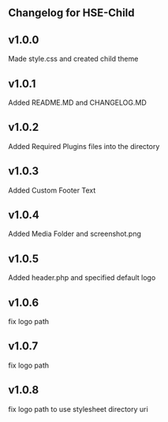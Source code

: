 Changelog for HSE-Child
-----------------------

v1.0.0
-----------------------
Made style.css and created child theme


v1.0.1
-----------------------
Added README.MD and CHANGELOG.MD


v1.0.2
-----------------------
Added Required Plugins files into the directory


v1.0.3
-----------------------
Added Custom Footer Text


v1.0.4
-----------------------
Added Media Folder and screenshot.png


v1.0.5
-----------------------
Added header.php and specified default logo


v1.0.6
-----------------------
fix logo path


v1.0.7
-----------------------
fix logo path


v1.0.8
-----------------------
fix logo path to use stylesheet directory uri
